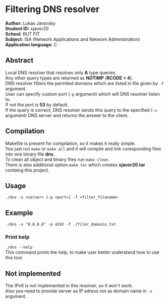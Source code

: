 # Filtering DNS resolver

**Author:** Lukas Javorsky  
**Student ID:** xjavor20  
**School:** BUT FIT  
**Subject:** ISA (Network Applications and Network Administration)  
**Application language:** C

## Abstract
Local DNS resolver that resolves only **A** type queries.  
Any other query types are returned as **NOTIMP** (**RCODE = 4**).  
DNS resolver filters the permited domains which are listed in file given
by `-f` argument.  
User can specify custom port (`-p` argument) which will DNS resolver listen to.  
If not the port is **53** by default.  
If the query is correct, DNS resolver sends this query to the specified (`-s` argument) DNS server
and returns the answer to the client.  

## Compilation
Makefile is present for compilation, so it makes it really simple.  
You just run `make` or `make all` and it will compile and link coresponding files into one binary file **dns**.  
To clean all object and binary files run `make clean`.  
There is also additional option `make tar` which creates **xjavor20.tar** containg this project.  

## Usage
`./dns -s <server> [-p <port>] -f <filter_filename>`

## Example
`./dns -s "8.8.8.8" -p 4242 -f ./filer_domains.txt`

### Print help
`./dns --help`  
This command prints the help, to make user better understand how to use this tool.

## Not implemented
The IPv6 is not implemented in this resolver, so it won't work.  
Also you need to provide server as IP adress not as domain name in `-s` argument.  
